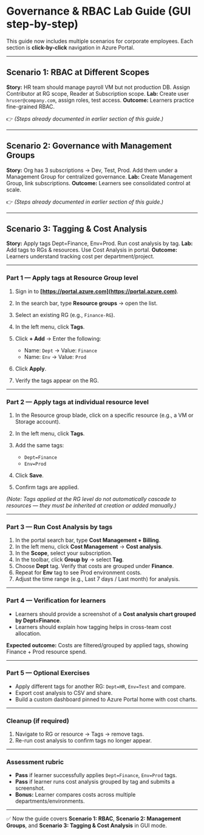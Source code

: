 # Governance & RBAC Lab Guide (GUI step-by-step)

This guide now includes multiple scenarios for corporate employees. Each section is **click-by-click** navigation in Azure Portal.

---

## Scenario 1: RBAC at Different Scopes

**Story:** HR team should manage payroll VM but not production DB. Assign Contributor at RG scope, Reader at Subscription scope.
**Lab:** Create user `hruser@company.com`, assign roles, test access.
**Outcome:** Learners practice fine-grained RBAC.

👉 *(Steps already documented in earlier section of this guide.)*

---

## Scenario 2: Governance with Management Groups

**Story:** Org has 3 subscriptions → Dev, Test, Prod. Add them under a Management Group for centralized governance.
**Lab:** Create Management Group, link subscriptions.
**Outcome:** Learners see consolidated control at scale.

👉 *(Steps already documented in earlier section of this guide.)*

---

## Scenario 3: Tagging & Cost Analysis

**Story:** Apply tags Dept=Finance, Env=Prod. Run cost analysis by tag.
**Lab:** Add tags to RGs & resources. Use Cost Analysis in portal.
**Outcome:** Learners understand tracking cost per department/project.

---

### Part 1 — Apply tags at Resource Group level

1. Sign in to **[https://portal.azure.com](https://portal.azure.com)**.
2. In the search bar, type **Resource groups** → open the list.
3. Select an existing RG (e.g., `Finance-RG`).
4. In the left menu, click **Tags**.
5. Click **+ Add** → Enter the following:

   * Name: `Dept` → Value: `Finance`
   * Name: `Env` → Value: `Prod`
6. Click **Apply**.
7. Verify the tags appear on the RG.

---

### Part 2 — Apply tags at individual resource level

1. In the Resource group blade, click on a specific resource (e.g., a VM or Storage account).
2. In the left menu, click **Tags**.
3. Add the same tags:

   * `Dept=Finance`
   * `Env=Prod`
4. Click **Save**.
5. Confirm tags are applied.

*(Note: Tags applied at the RG level do not automatically cascade to resources — they must be inherited at creation or added manually.)*

---

### Part 3 — Run Cost Analysis by tags

1. In the portal search bar, type **Cost Management + Billing**.
2. In the left menu, click **Cost Management** → **Cost analysis**.
3. In the **Scope**, select your subscription.
4. In the toolbar, click **Group by** → select **Tag**.
5. Choose **Dept** tag. Verify that costs are grouped under **Finance**.
6. Repeat for **Env** tag to see Prod environment costs.
7. Adjust the time range (e.g., Last 7 days / Last month) for analysis.

---

### Part 4 — Verification for learners

* Learners should provide a screenshot of a **Cost analysis chart grouped by Dept=Finance**.
* Learners should explain how tagging helps in cross-team cost allocation.

**Expected outcome:** Costs are filtered/grouped by applied tags, showing Finance + Prod resource spend.

---

### Part 5 — Optional Exercises

* Apply different tags for another RG: `Dept=HR`, `Env=Test` and compare.
* Export cost analysis to CSV and share.
* Build a custom dashboard pinned to Azure Portal home with cost charts.

---

### Cleanup (if required)

1. Navigate to RG or resource → Tags → remove tags.
2. Re-run cost analysis to confirm tags no longer appear.

---

### Assessment rubric

* **Pass** if learner successfully applies `Dept=Finance`, `Env=Prod` tags.
* **Pass** if learner runs cost analysis grouped by tag and submits a screenshot.
* **Bonus:** Learner compares costs across multiple departments/environments.

---

✅ Now the guide covers **Scenario 1: RBAC**, **Scenario 2: Management Groups**, and **Scenario 3: Tagging & Cost Analysis** in GUI mode.
